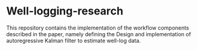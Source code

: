 # Well-logging-research
This repository contains the implementation of the workflow components described in the paper, namely defining the Design and implementation of autoregressive Kalman filter to estimate well-log data.
